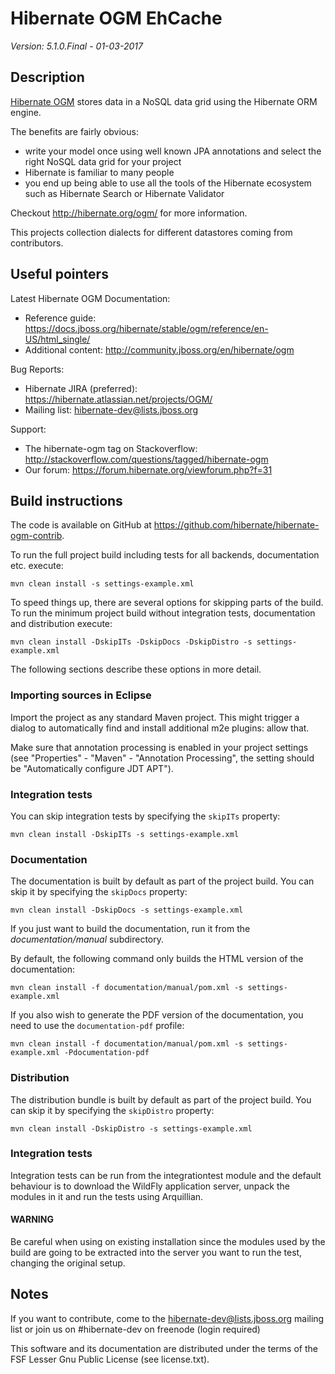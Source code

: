# Hibernate OGM EhCache

*Version: 5.1.0.Final - 01-03-2017*

## Description

[Hibernate OGM](http://hibernate.org/ogm/) stores data in a NoSQL data
grid using the Hibernate ORM engine.

The benefits are fairly obvious:
 - write your model once using well known JPA annotations and select the right NoSQL data grid for your project
 - Hibernate is familiar to many people
 - you end up being able to use all the tools of the Hibernate ecosystem such as Hibernate Search or Hibernate Validator

Checkout <http://hibernate.org/ogm/> for more information.

This projects collection dialects for different datastores coming from contributors.

## Useful pointers

Latest Hibernate OGM Documentation:

 * Reference guide: <https://docs.jboss.org/hibernate/stable/ogm/reference/en-US/html_single/>
 * Additional content: <http://community.jboss.org/en/hibernate/ogm>

Bug Reports:

 * Hibernate JIRA (preferred): <https://hibernate.atlassian.net/projects/OGM/>
 * Mailing list: <hibernate-dev@lists.jboss.org>

Support:

 * The hibernate-ogm tag on Stackoverflow: <http://stackoverflow.com/questions/tagged/hibernate-ogm>
 * Our forum: <https://forum.hibernate.org/viewforum.php?f=31>

## Build instructions

The code is available on GitHub at <https://github.com/hibernate/hibernate-ogm-contrib>.

To run the full project build including tests for all backends, documentation etc. execute:

    mvn clean install -s settings-example.xml

To speed things up, there are several options for skipping parts of the build.
To run the minimum project build without integration tests, documentation and distribution execute:

    mvn clean install -DskipITs -DskipDocs -DskipDistro -s settings-example.xml

The following sections describe these options in more detail.

### Importing sources in Eclipse

Import the project as any standard Maven project.
This might trigger a dialog to automatically find and install additional m2e plugins: allow that.

Make sure that annotation processing is enabled in your project settings
(see "Properties" - "Maven" - "Annotation Processing",
the setting should be "Automatically configure JDT APT").

### Integration tests

You can skip integration tests by specifying the `skipITs` property:

    mvn clean install -DskipITs -s settings-example.xml

### Documentation

The documentation is built by default as part of the project build.
You can skip it by specifying the `skipDocs` property:

    mvn clean install -DskipDocs -s settings-example.xml

If you just want to build the documentation, run it from the _documentation/manual_ subdirectory.

By default, the following command only builds the HTML version of the documentation:

    mvn clean install -f documentation/manual/pom.xml -s settings-example.xml

If you also wish to generate the PDF version of the documentation,
you need to use the `documentation-pdf` profile:

    mvn clean install -f documentation/manual/pom.xml -s settings-example.xml -Pdocumentation-pdf

### Distribution

The distribution bundle is built by default as part of the project build. You can skip it by specifying the `skipDistro` property:

    mvn clean install -DskipDistro -s settings-example.xml

### Integration tests

Integration tests can be run from the integrationtest module and the default behaviour is to download the WildFly application server,
unpack the modules in it and run the tests using Arquillian.

#### WARNING
Be careful when using on existing installation since the modules used by the build are going to be extracted into the
server you want to run the test, changing the original setup.

## Notes

If you want to contribute, come to the <hibernate-dev@lists.jboss.org> mailing list
or join us on #hibernate-dev on freenode (login required)

This software and its documentation are distributed under the terms of the
FSF Lesser Gnu Public License (see license.txt).
